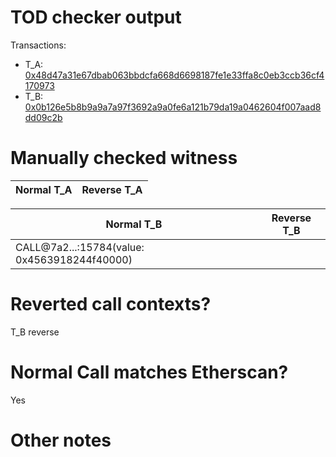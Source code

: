 # TOD checker output

Transactions:
- T_A: [0x48d47a31e67dbab063bbdcfa668d6698187fe1e33ffa8c0eb3ccb36cf4170973](https://etherscan.io/tx/0x48d47a31e67dbab063bbdcfa668d6698187fe1e33ffa8c0eb3ccb36cf4170973)
- T_B: [0x0b126e5b8b9a9a7a97f3692a9a0fe6a121b79da19a0462604f007aad8dd09c2b](https://etherscan.io/tx/0x0b126e5b8b9a9a7a97f3692a9a0fe6a121b79da19a0462604f007aad8dd09c2b)


# Manually checked witness


| Normal T_A    | Reverse T_A   |
|---------------|---------------|

| Normal T_B    | Reverse T_B   |
|---------------|---------------|
| CALL@7a2...:15784(value: 0x4563918244f40000) | <reverted> |


# Reverted call contexts?

T_B reverse

# Normal Call matches Etherscan?

Yes

# Other notes
